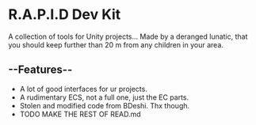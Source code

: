 # R.A.P.I.D Dev Kit
A collection of tools for Unity projects... Made by a deranged lunatic, that you should keep further than 20 m from any children in your area.
## --Features-- 
- A lot of good interfaces for ur projects.
- A rudimentary ECS, not a full one, just the EC parts.
- Stolen and modified code from BDeshi. Thx though.
- TODO MAKE THE REST OF READ.md